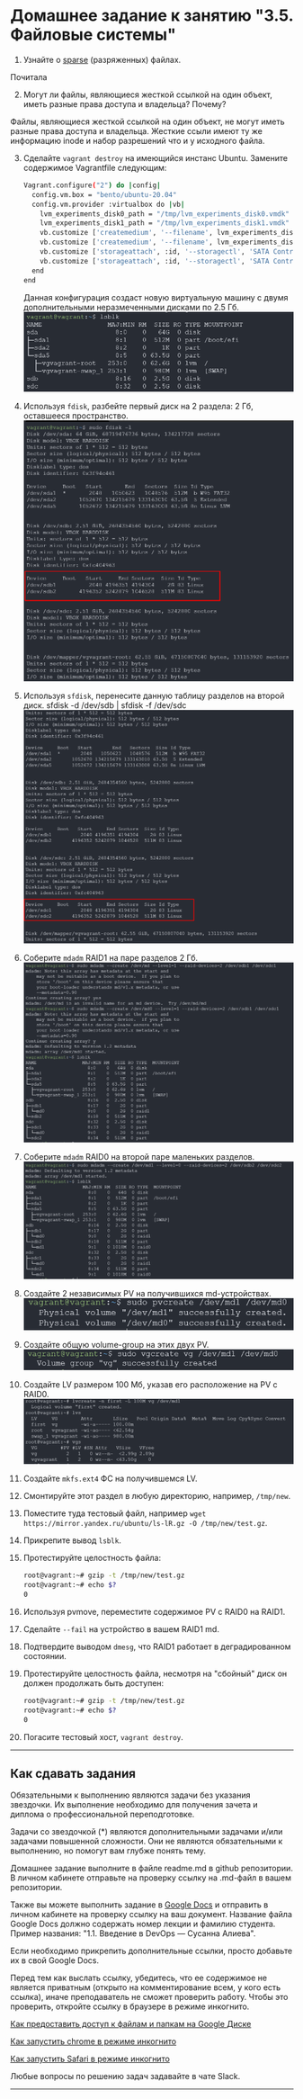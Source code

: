 # Домашнее задание к занятию "3.5. Файловые системы"

1. Узнайте о [sparse](https://ru.wikipedia.org/wiki/%D0%A0%D0%B0%D0%B7%D1%80%D0%B5%D0%B6%D1%91%D0%BD%D0%BD%D1%8B%D0%B9_%D1%84%D0%B0%D0%B9%D0%BB) (разряженных) файлах.

Почитала

2. Могут ли файлы, являющиеся жесткой ссылкой на один объект, иметь разные права доступа и владельца? Почему?

Файлы, являющиеся жесткой ссылкой на один объект, не могут иметь разные права доступа и владельца. 
Жесткие ссыли имеют ту же информацию inode и набор разрешений что и у исходного файла.

3. Сделайте `vagrant destroy` на имеющийся инстанс Ubuntu. Замените содержимое Vagrantfile следующим:

    ```bash
    Vagrant.configure("2") do |config|
      config.vm.box = "bento/ubuntu-20.04"
      config.vm.provider :virtualbox do |vb|
        lvm_experiments_disk0_path = "/tmp/lvm_experiments_disk0.vmdk"
        lvm_experiments_disk1_path = "/tmp/lvm_experiments_disk1.vmdk"
        vb.customize ['createmedium', '--filename', lvm_experiments_disk0_path, '--size', 2560]
        vb.customize ['createmedium', '--filename', lvm_experiments_disk1_path, '--size', 2560]
        vb.customize ['storageattach', :id, '--storagectl', 'SATA Controller', '--port', 1, '--device', 0, '--type', 'hdd', '--medium', lvm_experiments_disk0_path]
        vb.customize ['storageattach', :id, '--storagectl', 'SATA Controller', '--port', 2, '--device', 0, '--type', 'hdd', '--medium', lvm_experiments_disk1_path]
      end
    end
    ```

    Данная конфигурация создаст новую виртуальную машину с двумя дополнительными неразмеченными дисками по 2.5 Гб.
![img.png](img.png)
4. Используя `fdisk`, разбейте первый диск на 2 раздела: 2 Гб, оставшееся пространство.
![img_1.png](img_1.png)
5. Используя `sfdisk`, перенесите данную таблицу разделов на второй диск.
sfdisk -d /dev/sdb | sfdisk -f /dev/sdc
![img_2.png](img_2.png)
6. Соберите `mdadm` RAID1 на паре разделов 2 Гб.
![img_3.png](img_3.png)
7. Соберите `mdadm` RAID0 на второй паре маленьких разделов.
![img_4.png](img_4.png)
8. Создайте 2 независимых PV на получившихся md-устройствах.
![img_5.png](img_5.png)
9. Создайте общую volume-group на этих двух PV.
![img_6.png](img_6.png)
10. Создайте LV размером 100 Мб, указав его расположение на PV с RAID0.
![img_7.png](img_7.png)
11. Создайте `mkfs.ext4` ФС на получившемся LV.

12. Смонтируйте этот раздел в любую директорию, например, `/tmp/new`.

13. Поместите туда тестовый файл, например `wget https://mirror.yandex.ru/ubuntu/ls-lR.gz -O /tmp/new/test.gz`.

14. Прикрепите вывод `lsblk`.

15. Протестируйте целостность файла:

     ```bash
     root@vagrant:~# gzip -t /tmp/new/test.gz
     root@vagrant:~# echo $?
     0
     ```

16. Используя pvmove, переместите содержимое PV с RAID0 на RAID1.

17. Сделайте `--fail` на устройство в вашем RAID1 md.

18. Подтвердите выводом `dmesg`, что RAID1 работает в деградированном состоянии.

19. Протестируйте целостность файла, несмотря на "сбойный" диск он должен продолжать быть доступен:

     ```bash
     root@vagrant:~# gzip -t /tmp/new/test.gz
     root@vagrant:~# echo $?
     0
     ```

20. Погасите тестовый хост, `vagrant destroy`.

 
 ---

## Как сдавать задания

Обязательными к выполнению являются задачи без указания звездочки. Их выполнение необходимо для получения зачета и диплома о профессиональной переподготовке.

Задачи со звездочкой (*) являются дополнительными задачами и/или задачами повышенной сложности. Они не являются обязательными к выполнению, но помогут вам глубже понять тему.

Домашнее задание выполните в файле readme.md в github репозитории. В личном кабинете отправьте на проверку ссылку на .md-файл в вашем репозитории.

Также вы можете выполнить задание в [Google Docs](https://docs.google.com/document/u/0/?tgif=d) и отправить в личном кабинете на проверку ссылку на ваш документ.
Название файла Google Docs должно содержать номер лекции и фамилию студента. Пример названия: "1.1. Введение в DevOps — Сусанна Алиева".

Если необходимо прикрепить дополнительные ссылки, просто добавьте их в свой Google Docs.

Перед тем как выслать ссылку, убедитесь, что ее содержимое не является приватным (открыто на комментирование всем, у кого есть ссылка), иначе преподаватель не сможет проверить работу. Чтобы это проверить, откройте ссылку в браузере в режиме инкогнито.

[Как предоставить доступ к файлам и папкам на Google Диске](https://support.google.com/docs/answer/2494822?hl=ru&co=GENIE.Platform%3DDesktop)

[Как запустить chrome в режиме инкогнито ](https://support.google.com/chrome/answer/95464?co=GENIE.Platform%3DDesktop&hl=ru)

[Как запустить  Safari в режиме инкогнито ](https://support.apple.com/ru-ru/guide/safari/ibrw1069/mac)

Любые вопросы по решению задач задавайте в чате Slack.

---
